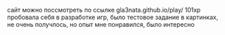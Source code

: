 сайт можно поссмотреть по ссылке gla3nata.github.io/play/
101xp
пробовала себя в разработке игр, было тестовое задание в картинках, не очень получлось, но опыт мне понравился, было интересно

